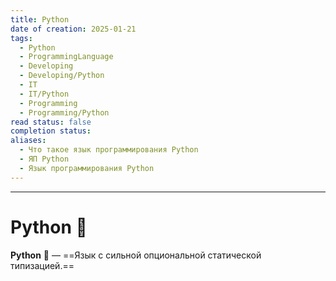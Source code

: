 ```yaml
---
title: Python
date of creation: 2025-01-21
tags:
  - Python
  - ProgrammingLanguage
  - Developing
  - Developing/Python
  - IT
  - IT/Python
  - Programming
  - Programming/Python
read status: false
completion status:
aliases:
  - Что такое язык программирования Python
  - ЯП Python
  - Язык программирования Python
---
```

---
# Python 🐍

**Python** 🐍 — ==Язык с сильной опциональной статической типизацией.==
